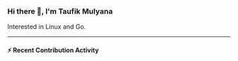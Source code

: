 ### Hi there 👋, I'm Taufik Mulyana
Interested in Linux and Go.

---

#### :zap: Recent Contribution Activity
<!--START:pr-activity-->
<!--END:pr-activity-->
